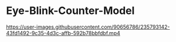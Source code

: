 # Eye-Blink-Counter-Model


https://user-images.githubusercontent.com/90656786/235793142-43fd1492-9c35-4d3c-affb-592b78bbfdbf.mp4

